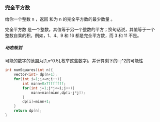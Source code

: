 ### 完全平方数

给你一个整数 n ，返回 和为 n 的完全平方数的最少数量 。

完全平方数 是一个整数，其值等于另一个整数的平方；换句话说，其值等于一个整数自乘的积。例如，1、4、9 和 16 都是完全平方数，而 3 和 11 不是。



##### 动态规划

可能的数字的范围为[1,n^0.5],枚举这些数字j，并计算剩下的i-j^2的可能性



```c++
int numSquares(int n){
	vector<int> dp(n+1);
	for(int i=1;i<=n;i++){
		int minn=0x7fffffff;
		for(int j=1;j*j<=i;j++){
			minn=min(minn,dp[i-j*j]);
		}
		dp[i]=minn+1;
	}
	return dp[n];
}
```